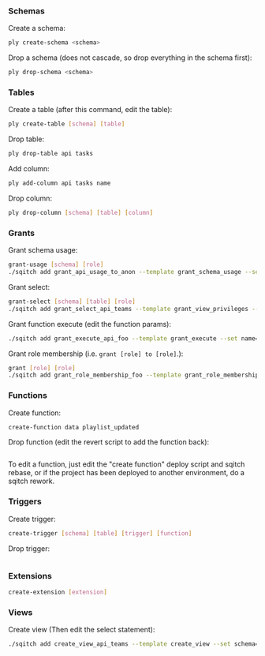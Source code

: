 ### Schemas

Create a schema:

```sh
ply create-schema <schema>
```

Drop a schema (does not cascade, so drop everything in the schema first):

```sh
ply drop-schema <schema>
```

### Tables

Create a table (after this command, edit the table):

```sh
ply create-table [schema] [table]
```

Drop table:

```sh
ply drop-table api tasks
```

Add column:

```sh
ply add-column api tasks name
```

Drop column:

```sh
ply drop-column [schema] [table] [column]
```

### Grants

Grant schema usage:

```sh
grant-usage [schema] [role]
./sqitch add grant_api_usage_to_anon --template grant_schema_usage --set schema=api --set role=anon --note 'Grant usage on api schema to anon'
```

Grant select:

```sh
grant-select [schema] [table] [role]
./sqitch add grant_select_api_teams --template grant_view_privileges --set type=select --set schema=api --set table=teams --set role=web_user --note 'Grant select on api.teams to web_user'
```

Grant function execute (edit the function params):

```sh
./sqitch add grant_execute_api_foo --template grant_execute --set name=api.login --set role=web_user --note 'Grant execute on api.login to web_user'
```

Grant role membership (i.e. `grant [role] to [role]`.):

```sh
grant [role] [role]
./sqitch add grant_role_membership_foo --template grant_role_membership --set from_role=web_user --set role=authenticator --note 'Grant web_user to authenticator'
```

### Functions

Create function:

```sh
create-function data playlist_updated
```

Drop function (edit the revert script to add the function back):

```sh

```

To edit a function, just edit the "create function" deploy script and sqitch
rebase, or if the project has been deployed to another environment, do a sqitch
rework.

### Triggers

Create trigger:

```sh
create-trigger [schema] [table] [trigger] [function]
```

Drop trigger:

```sh

```

### Extensions

```sh
create-extension [extension]
```

### Views

Create view (Then edit the select statement):

```sh
./sqitch add create_view_api_teams --template create_view --set schema=api --set name=teams --note 'Add api.teams view'
```

```

```
